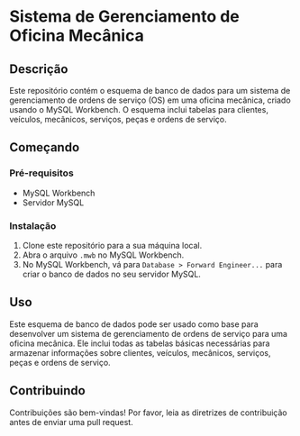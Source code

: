 # Sistema de Gerenciamento de Oficina Mecânica

## Descrição

Este repositório contém o esquema de banco de dados para um sistema de gerenciamento de ordens de serviço (OS) em uma oficina mecânica, criado usando o MySQL Workbench. O esquema inclui tabelas para clientes, veículos, mecânicos, serviços, peças e ordens de serviço.

## Começando

### Pré-requisitos

- MySQL Workbench
- Servidor MySQL

### Instalação

1. Clone este repositório para a sua máquina local.
2. Abra o arquivo `.mwb` no MySQL Workbench.
3. No MySQL Workbench, vá para `Database > Forward Engineer...` para criar o banco de dados no seu servidor MySQL.

## Uso

Este esquema de banco de dados pode ser usado como base para desenvolver um sistema de gerenciamento de ordens de serviço para uma oficina mecânica. Ele inclui todas as tabelas básicas necessárias para armazenar informações sobre clientes, veículos, mecânicos, serviços, peças e ordens de serviço.

## Contribuindo

Contribuições são bem-vindas! Por favor, leia as diretrizes de contribuição antes de enviar uma pull request.
